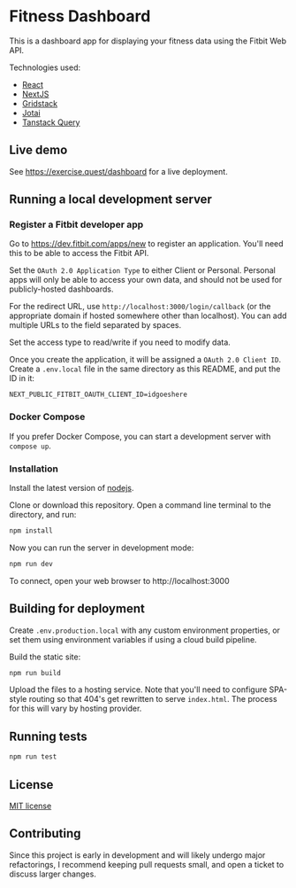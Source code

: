 # Fitness Dashboard

This is a dashboard app for displaying your fitness data using the Fitbit Web API.

Technologies used:

- [React](https://react.dev/)
- [NextJS](https://nextjs.org/)
- [Gridstack](https://gridstackjs.com/)
- [Jotai](https://jotai.org/)
- [Tanstack Query](https://tanstack.com/query/latest)

## Live demo

See https://exercise.quest/dashboard for a live deployment.

## Running a local development server

### Register a Fitbit developer app

Go to https://dev.fitbit.com/apps/new to register an application. You'll need this
to be able to access the Fitbit API.

Set the `OAuth 2.0 Application Type` to either Client or Personal. Personal apps will
only be able to access your own data, and should not be used for publicly-hosted
dashboards.

For the redirect URL, use `http://localhost:3000/login/callback` (or the appropriate
domain if hosted somewhere other than localhost). You can add multiple URLs to the
field separated by spaces.

Set the access type to read/write if you need to modify data.

Once you create the application, it will be assigned a `OAuth 2.0 Client ID`. Create a
`.env.local` file in the same directory as this README, and put the ID in it:

```
NEXT_PUBLIC_FITBIT_OAUTH_CLIENT_ID=idgoeshere
```

### Docker Compose

If you prefer Docker Compose, you can start a development server with `compose up`.

### Installation

Install the latest version of [nodejs](https://nodejs.org/).

Clone or download this repository. Open a command line terminal to the directory,
and run:

```bash
npm install
```

Now you can run the server in development mode:

```bash
npm run dev
```

To connect, open your web browser to http://localhost:3000

## Building for deployment

Create `.env.production.local` with any custom environment properties,
or set them using environment variables if using a cloud build pipeline.

Build the static site:

```bash
npm run build
```

Upload the files to a hosting service. Note that you'll need to configure SPA-style
routing so that 404's get rewritten to serve `index.html`. The process for this will
vary by hosting provider.

## Running tests

```bash
npm run test
```

## License

[MIT license](LICENSE)

## Contributing

Since this project is early in development and will likely undergo major refactorings,
I recommend keeping pull requests small, and open a ticket to discuss larger changes.
